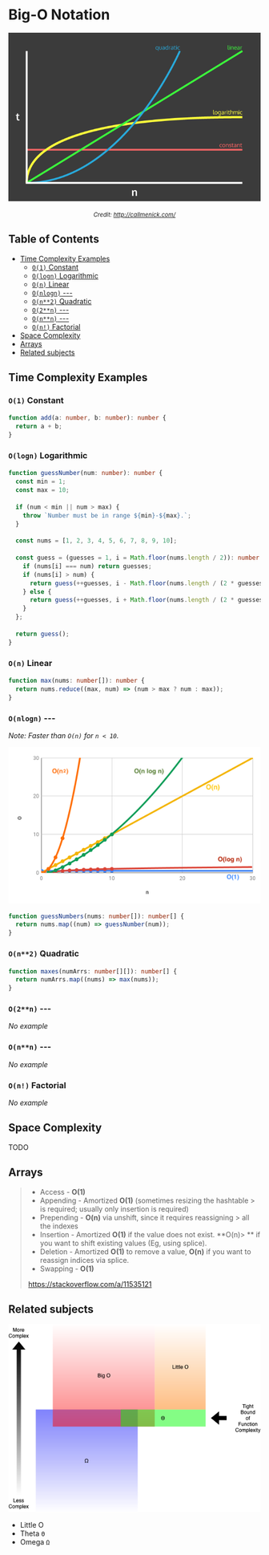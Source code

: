 # Big-O Notation <!-- omit in toc -->

![picture 1](../../images/time-complexity.png)

<p align="center">
    <small><i>Credit: <a href="http://callmenick.com/">http://callmenick.com/</a></i></small>
</p>

## Table of Contents <!-- omit in toc -->

- [Time Complexity Examples](#time-complexity-examples)
  - [`O(1)` Constant](#o1-constant)
  - [`O(logn)` Logarithmic](#ologn-logarithmic)
  - [`O(n)` Linear](#on-linear)
  - [`O(nlogn)` ---](#onlogn----)
  - [`O(n**2)` Quadratic](#on2-quadratic)
  - [`O(2**n)` ---](#o2n----)
  - [`O(n**n)` ---](#onn----)
  - [`O(n!)` Factorial](#on-factorial)
- [Space Complexity](#space-complexity)
- [Arrays](#arrays)
- [Related subjects](#related-subjects)

## Time Complexity Examples

### `O(1)` Constant

```ts
function add(a: number, b: number): number {
  return a + b;
}
```

### `O(logn)` Logarithmic

```ts
function guessNumber(num: number): number {
  const min = 1;
  const max = 10;

  if (num < min || num > max) {
    throw `Number must be in range ${min}-${max}.`;
  }

  const nums = [1, 2, 3, 4, 5, 6, 7, 8, 9, 10];

  const guess = (guesses = 1, i = Math.floor(nums.length / 2)): number => {
    if (nums[i] === num) return guesses;
    if (nums[i] > num) {
      return guess(++guesses, i - Math.floor(nums.length / (2 * guesses)));
    } else {
      return guess(++guesses, i + Math.floor(nums.length / (2 * guesses)));
    }
  };

  return guess();
}
```

### `O(n)` Linear

```ts
function max(nums: number[]): number {
  return nums.reduce((max, num) => (num > max ? num : max));
}
```

### `O(nlogn)` ---

_Note: Faster than `O(n)` for `n < 10`._

![picture 1](../../images/logn-under-10.png)

```ts
function guessNumbers(nums: number[]): number[] {
  return nums.map((num) => guessNumber(num));
}
```

### `O(n**2)` Quadratic

```ts
function maxes(numArrs: number[][]): number[] {
  return numArrs.map((nums) => max(nums));
}
```

### `O(2**n)` ---

_No example_

### `O(n**n)` ---

_No example_

### `O(n!)` Factorial

_No example_

## Space Complexity

TODO

## Arrays

> - Access - **O(1)**
> - Appending - Amortized **O(1)** (sometimes resizing the hashtable > is required; usually only insertion is required)
> - Prepending - **O(n)** via unshift, since it requires reassigning > all the indexes
> - Insertion - Amortized **O(1)** if the value does not exist. **O(n)> ** if you want to shift existing values (Eg, using splice).
> - Deletion - Amortized **O(1)** to remove a value, **O(n)** if you want to reassign indices via splice.
> - Swapping - **O(1)**
>
> https://stackoverflow.com/a/11535121

## Related subjects

![picture 2](../../images/related.png)

- Little O
- Theta `Θ`
- Omega `Ω`
